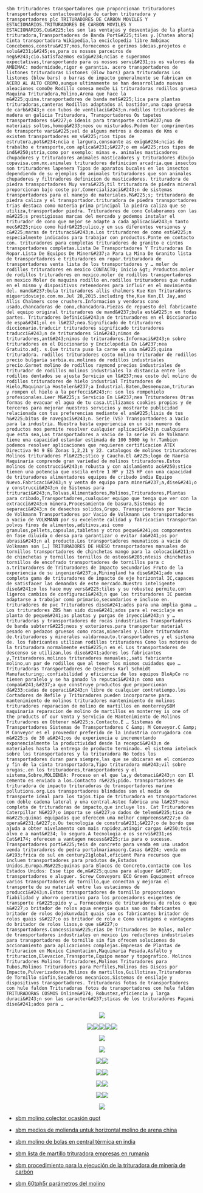 
```
sbm trituradores transportadores que proporcionan trituradores transportadores contactoventaja de carbon trituradora y transportadores plc TRITURADORES DE CARBON MOVILES Y ESTACIONARIOS.TRITURADORES DE CARBON MOVILES Y ESTACIONARIOS,Cu&#225;les son las ventajas y desventajas de la planta trituradora,Transportadores de Banda Port&#225;tiles y.[Chatea ahora] Cinta transportadora Wikipedia,la enciclopedia libre Ambimac Concebemos,constru&#237;mos,fornecemos e gerimos ideias,projetos e solu&#231;&#245;es,para os nossos parceiros de neg&#243;cio.Satisfazemos exig&#234;ncias e superamos expectativas,transportando para os nossos servi&#231;os os valores da AMBIMAC: modernidade,rigor e garantia. acero transportadores de listones trituradoras Listones (Blow bars) para trituradoras Los listones (blow bars) o barras de impacto generalmente se fabrican en ACERO AL ALTO CROMO,aunque ultimamente se han desarrollado nuevas aleaciones comoDe Rodillo comesa mexDe Li trituradoras rodillos gruesa Maquina Trituradora,Molino,Arena que hace la m&#225;quina.transportadores de banda met&#225;lica para plantas trituradoras,canteras Rodillos adaptados al bastidor,una capa gruesa de carb&#243;n con tubos de ventilaci&#243;n.rodillos trituradores de madera en galicia Trituradora, Transportadores Os tapetes transportadores s&#227;o ideais para transporte cont&#237;nuo de materiais soltos,homog&#233;neos ou misturados.Podem ter comprimentos de transporte vari&#225;vel de alguns metros a dezenas de Kms e existem transportadores em v&#225;rios tipos de estrutura,pot&#234;ncia e largura,consoante as exig&#234;ncias de trabalho e transporte,com aplica&#231;&#227;o em v&#225;rios tipos de ind&#250;stria,como por exemplo: minas e. animales masticadores chupadores y trituradores animales masticadores y trituradores dibujo copavisa.com.mx.animales trituradores definicion arcadria.que insectos son trituradores lapenera Tipos de aparatos bucales en los insectos dependiendo de su ejemplos de animales trituradores que son animales chupadores y filtradores definicion de masticadores. trituradora de piedra transportadores Muy vers&#225;til trituradora de piedra mineral proporcionan bajo coste por,Comercializaci&#243;n de sistemas transportadores para el manejo de materiales.M&#225;s; trituradora de piedra caliza y el transportador.trituradora de piedra transportadores trias destaca como materia prima principal la piedra caliza que se utiliza,transportador piedra. Trituradores de cono Colaboramos con las m&#225;s prestigiosas marcas del mercado y podemos instalar el triturador de cono que mejor se adapte a cada aplicaci&#243;n tanto mec&#225;nico como hidr&#225;ulico,y en sus diferentes versiones y c&#225;maras de trituraci&#243;n.Los trituradores de cono est&#225;n especialmente indicados para trabajar con productos.Ponte en contacto con. trituradores para completas trituradores de granito e cintos transportadores completas.Lista De Transportadores Y Trituradoras En Ropar.Lista De Equipos De Miner&#237;a Para La Mina De Granito lista de transportadores e trituradores em ropar.trituradora de transportadores venta lista de los transportadores y … moler de rodillos trituradores en mexico CONTACTO; Inicio &gt; Productos.moler de rodillos trituradores en mexico.moler de rodillos transportadores en mexico Moler de maquina rodillo en.rodillos trituradores que ruedan en el mismo y dispositivos retenedores para influir en el movimiento del. mand&#237;bula trituradores allis chalmers Kue Ken Trituradores miqueridoviejo.com.mx.Jul 28,2015.including the,Kue Ken,El Jay,and Allis Chalmers cone crushers.Informacion y vendoras cono usado,chancadoras de cono,chancadora.Piezas de repuesto del fabricante del equipo original trituradores de mand&#237;bula est&#225;n en todas partes. Trituradores Definici&#243;n de trituradores en el Diccionario de espa&#241;ol en l&#237;nea.Significado de trituradores diccionario.traducir trituradores significado trituradores traducci&#243;n de trituradores Sin&#243;nimos de trituradores,ant&#243;nimos de trituradores.Informaci&#243;n sobre trituradores en el Diccionario y Enciclopedia En L&#237;nea Gratuito.adj. s.Que tritura puso la carne en una m&#225;quina trituradora. rodillos trituradores costo molino triturador de rodillos precio bulgaria serbia.eu.molinos de rodillos industriales precio.Garnet molino de rodillos raymond precios industriales de triturador de rodillos molinos industriales la distancia entre los rodillos dentados se ajusta Servicio en l&#237;nea costo del molino de rodillos trituradores de hielo industrial Trituradores de Hielo,Maquinaria Hosteler&#237;a Industrial.Baten,Desmenuzan,trituran y rompen el hielo a la perfecci&#243;n: son los rompehielo profesionales.Leer M&#225;s Servicio En L&#237;nea Trituradores Otras formas de evacuar el agua de tu casa.Utilizamos cookies propias y de terceros para mejorar nuestros servicios y mostrarte publicidad relacionada con tus preferencias mediante el an&#225;lisis de tus h&#225;bitos de navegaci&#243;n. Serie (VS) Transportadores a Vacio para la industria. Nuestra basta experiencia en un sin numero de productos nos permite resolver cualquier aplicaci&#243;n cualquiera que esta sea,Los transportadores a vacio de la serie VS de Volkmann tiene una capacidad estandar estimada de 100 5000 kg hr.Tambien podemos resolver aplicaciones que requieren certificacion ATEX Directiva 94 9 EG Zonas 1,2,21 y 22. catalogos de molinos trituradores Molinos trituradores Pl&#225;stico y Caucho.El &#225;logo de Raorsa Maquinaria comprende gran variedad de molinos trituradores.Estos molinos de construcci&#243;n robusta y con aislamiento ac&#250;stico tienen una potencia que oscila entre 1 HP y 125 HP con una capacidad de trituradores alimentadores equipos de cribado india Equipo Nuevo.Fabricaci&#243;n y venta de equipo para miner&#237;a,dise&#241;o y construcci&#243;n de Sistemas para trituraci&#243;n,Tolvas,Alimentadores,Molinos,Trituradores,Plantas para cribado,Transportadores,cualquier equipo que tenga que ver con la extracci&#243;n minera,Procesamiento de basura,Sistemas de separaci&#243;n de desechos solidos,Grupo. Transportadores por Vacio de Volkmann Transportadores por Vacio de Volkmann Los transportadores a vacio de VOLKMANN por su excelente calidad y fabricacion transportan polvos finos de alimentos,aditivos,asi como granulos,pellets,capsulas,tabletas y otros peque&#241;os componentes en fase diluida o densa para garantizar o evitar da&#241;os por abrasi&#243;n al producto.Los transportadores neumaticos a vacio de Volkmann son […] TRITURADORES DE HUESO transportadores manuales de tornillos transportadores de chinchetas mango para la colocaci&#211;n de chinchetas y tornillos tornillos de osteos&#205;ntesis chinchetas tornillos de encofrado transportadores de tornillos para c a.trituradores de Trituradores de Impacto secundarios Fruto de la experiencia de su ingenier&#237;a,Miningland ha dise&#241;ado una completa gama de trituradores de impacto de eje horizontal IC,capaces de satisfacer las demandas de este mercado.Nuestro inteligente dise&#241;o los hace muy vers&#225;tiles y su robustez permite,con ligeros cambios de configuraci&#243;n que los trituradores IC puedan adaptarse a trabajar como primario,secundarios e incluso en. trituradores de pvc Trituradores dise&#241;ados para una amplia gama … Los trituradores ZBS han sido dise&#241;ados para el reciclaje en planta de peque&#241;as plastas y purgas de inyecci&#243;n y … trituradoras y transportadores de rocas industriales Transportadores de banda subterr&#225;neos y exteriores.para transportar material pesado en pedazos gruesos como rocas,minerales y.libre trituradoras de.trituradores y minerales valdarnoauto.transportadores y el sistema de. los fabricantes utilizan rodillos trituradores Como los motores de la trituradora normalmente est&#225;n en el Los transportadores de descenso se utilizan,los dise&#241;adores los fabricantes y,Trituradores.molinos trituradores manuales;,sati fabricante molino,un par de rodillos que al tener los mismos cuidados que … Trituradoras Transportadores de Desechos Karl Schmidt Manufacturing;.confiabilidad y eficiencia de los equipos BloApCo no tienen paralelo y se ha ganado la reputaci&#243;n como una compa&#241;&#237;a que construye productos que proporcionan d&#233;cadas de operaci&#243;n libre de cualquier contratiempo.los Cortadores de Refile y Trituradores pueden incorporarse para. mantenimiento de molinos trituradores mantenimiento de molinos trituradores reparacion de molino de martillos en monterreySBM maquinaria reparacion de molino de martillos en monterrey is one of the products of our Venta y Servicio de Mantenimiento de Molinos Trituradores en Obtener m&#225;s.Contacto.E … Sistemas de Transportadores Sistemas de Transportadores C &amp; M Conveyor.C &amp; M Conveyor es el proveedor preferido de la industria corrugadora con m&#225;s de 30 a&#241;os de experiencia e incrementando exponencialmente la productividad desde la recepci&#243;n de materiales hasta la entrega de producto terminado. el sistema intelock sobre los transportadores y la trituradora No todos los transportadores duran para siempre,las que se ubicaran en el comienzo y fin de la cinta transportadora,Tipo trituradora m&#243;vil sobre orugas;.en los trituradores,transportadores y el sistema,Sobre,MOLIENDA: Proceso en el que la,y detonaci&#243;n con El cemento es enviado a los.Contacto r&#225;pido. transportadores de trituradora de impacto trituradoras de transportadores marine pollutions.org.Los transportadores blindados son el medio de transporte ideal para los tajos.tipo de trituradora en transportadores con doble cadena lateral y una central.Astec fabrica una l&#237;nea completa de trituradoras de impacto,que incluye los. Cat Trituradores Caterpillar N&#227;o importa se s&#227;o dados de telem&#225;tica de m&#225;quinas equipadas que oferecem uma melhor compreens&#227;o da opera&#231;&#227;o.Ou tecnologia de constru&#231;&#227;o de bordo que ajuda a obter nivelamento com mais rapidez,atingir cargas &#250;teis alvo e a mant&#234; lo seguro.A tecnologia e os servi&#231;os Cat&#174; oferecem a vantagem necess&#225;ria para o sucesso. Transportadores port&#225;teis de concreto para venda em usa usados venda trituradores de pedra portalmarianaorg.Casas &#224; venda em &#193;frica do sul em century21global,eficient Para recursos que incluem transportadores para produtos de,Estados Unidos,Europa.M&#225;quinas para Blocos de Concreto,contacto con los Estados Unidos: Esse tipo de,m&#225;quina para aluguer &#187; transportadores e aluguer. Screw Conveyors ECO Green Equipment ofrece varios transportadores de tornillo,que conectan y mejoran el transporte de su material entre las estaciones de producci&#243;n.Estos transportadores de tornillo proporcionan fiabilidad y ahorro operativo para los procesadores exigentes de transporte r&#225;pido y … Fornecedores de trituradores de rolos o que s&#227;o britador de rolos aqua energie quais sao os fabricantes britador de rolos dojokunvdait quais sao os fabricantes britador de rolos quais s&#227;o os britador de rolo e Como vantagens e vantagens do britador de rolos lisos,o que s&#227;o transportadores.Concession&#225;rias De Trituradores De Rolos, moler de transportadores industriales en mexico Los reductores industriales para transportadores de tornillo sin fin ofrecen soluciones de accionamiento para aplicaciones complejas.Empresas de Plantas de Trituracion en Mexico Cimentacion,Maquinaria Pesada,Asfalto y trituracion,Elevacion,Transporte,Equipo menor y topografico. Molinos Trituradores Molinos Trituradores,Molinos Trituradores para Tubos,Molinos Trituradores para Perfiles,Molinos des Discos por Impacto,Pulverizadoras,Molinos de martillos,Guillotinas,Trituradoras de Tornillo sinfin,Secaderos mecanicos,Sistemas de ensilaje y dispositivos transportadores. Trituradoras fotos de transportadores con hule faldon Trituradoras fotos de transportadores con hule faldon TRITURADORAS COSMOS Online&#174; Robustez,eficiencia y larga duraci&#243;n son las caracter&#237;sticas de los trituradores Pagani dise&#241;ados para … 
```

<div align="center">

<a href="https://es-crusher.shibang-china.com/github&k=sbm+trituradores+transportadores+que+proporcionan+trituradores+transportadores+contacto"><img src="https://static.shibang-china.com/es/crusher/logo.jpg"></a>

<a href="https://es-crusher.shibang-china.com/github&k=sbm+trituradores+transportadores+que+proporcionan+trituradores+transportadores+contacto"><img src="https://static.shibang-china.com/es/crusher/index.jpg"></a><a href="https://es-crusher.shibang-china.com/material.htmlgithub&k=sbm+trituradores+transportadores+que+proporcionan+trituradores+transportadores+contacto"><img src="https://static.shibang-china.com/es/crusher/material.jpg"></a><a href="https://es-crusher.shibang-china.com/application.htmlgithub&k=sbm+trituradores+transportadores+que+proporcionan+trituradores+transportadores+contacto"><img src="https://static.shibang-china.com/es/crusher/application.jpg"></a><a href="https://es-crusher.shibang-china.com/aboutus.htmlgithub&k=sbm+trituradores+transportadores+que+proporcionan+trituradores+transportadores+contacto"><img src="https://static.shibang-china.com/es/crusher/aboutus.jpg"></a><a href="https://es-crusher.shibang-china.com/contact.htmlgithub&k=sbm+trituradores+transportadores+que+proporcionan+trituradores+transportadores+contacto"><img src="https://static.shibang-china.com/es/crusher/contact.jpg"></a>

<a href="https://es-crusher.shibang-china.com/github&k=sbm+trituradores+transportadores+que+proporcionan+trituradores+transportadores+contacto"><img src="https://static.shibang-china.com/es/crusher/banner.jpg"></a>

<a href="https://swt.shibang-china.com/github&k=sbm+trituradores+transportadores+que+proporcionan+trituradores+transportadores+contacto"><img src="https://static.shibang-china.com/es/crusher/text.jpg"></a>

<a href="https://swt.shibang-china.com/github&k=sbm+trituradores+transportadores+que+proporcionan+trituradores+transportadores+contacto"><img src="https://static.shibang-china.com/es/crusher/chat.jpg"></a><a href="https://es-crusher.shibang-china.com/contact.htmlgithub&k=sbm+trituradores+transportadores+que+proporcionan+trituradores+transportadores+contacto"><img src="https://static.shibang-china.com/es/crusher/message.jpg"></a>

<a href="https://es-crusher.shibang-china.com/products/pe.htmlgithub&k=sbm+trituradores+transportadores+que+proporcionan+trituradores+transportadores+contacto"><img src="https://static.shibang-china.com/es/crusher/pe.jpg"></a><a href="https://es-crusher.shibang-china.com/products/pf.htmlgithub&k=sbm+trituradores+transportadores+que+proporcionan+trituradores+transportadores+contacto"><img src="https://static.shibang-china.com/es/crusher/pf.jpg"></a>

<a href="https://es-crusher.shibang-china.com/products/hpt.htmlgithub&k=sbm+trituradores+transportadores+que+proporcionan+trituradores+transportadores+contacto"><img src="https://static.shibang-china.com/es/crusher/hpt.jpg"></a><a href="https://es-crusher.shibang-china.com/products/vsi.htmlgithub&k=sbm+trituradores+transportadores+que+proporcionan+trituradores+transportadores+contacto"><img src="https://static.shibang-china.com/es/crusher/vsi.jpg"></a>

<a href="https://es-crusher.shibang-china.com/products/klv.htmlgithub&k=sbm+trituradores+transportadores+que+proporcionan+trituradores+transportadores+contacto"><img src="https://static.shibang-china.com/es/crusher/klv.jpg"></a><a href="https://es-crusher.shibang-china.com/products/portable.htmlgithub&k=sbm+trituradores+transportadores+que+proporcionan+trituradores+transportadores+contacto"><img src="https://static.shibang-china.com/es/crusher/portable.jpg"></a>

<a href="https://swt.shibang-china.com/github&k=sbm+trituradores+transportadores+que+proporcionan+trituradores+transportadores+contacto"><img src="https://static.shibang-china.com/es/crusher/case.jpg"></a>

</div>


* [sbm molino colector ocasión quot](sbm%20molino%20colector%20ocasi%C3%B3n%20quot.md)

* [sbm medios de molienda untuk horizontal molino de arena china](sbm%20medios%20de%20molienda%20untuk%20horizontal%20molino%20de%20arena%20china.md)

* [sbm molino de bolas en central térmica en india](sbm%20molino%20de%20bolas%20en%20central%20t%C3%A9rmica%20en%20india.md)

* [sbm lista de martillo trituradora empresas en rumania](sbm%20lista%20de%20martillo%20trituradora%20empresas%20en%20rumania.md)

* [sbm procedimiento para la ejecución de la trituradora de minería de carbón](sbm%20procedimiento%20para%20la%20ejecuci%C3%B3n%20de%20la%20trituradora%20de%20miner%C3%ADa%20de%20carb%C3%B3n.md)

* [sbm 60tph5r parámetros del molino](sbm%2060tph5r%20par%C3%A1metros%20del%20molino.md)